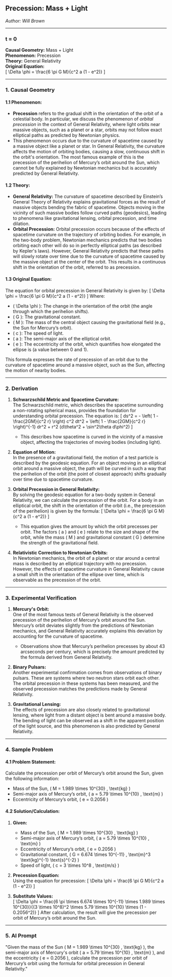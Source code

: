 ## **Precession: Mass + Light**

*Author: Will Brown*

---

### **t = 0**  
**Causal Geometry:** Mass + Light  
**Phenomenon:** Precession  
**Theory:** General Relativity  
**Original Equation:**  
\[
\Delta \phi = \frac{6 \pi G M}{c^2 a (1 - e^2)}
\]  

---

### **1. Causal Geometry**  
#### **1.1 Phenomenon:**  
- **Precession** refers to the gradual shift in the orientation of the orbit of a celestial body. In particular, we discuss the phenomenon of *orbital precession* in the context of General Relativity, where light orbits near massive objects, such as a planet or a star, orbits may not follow exact elliptical paths as predicted by Newtonian physics.  
- This phenomenon occurs due to the curvature of spacetime caused by a massive object like a planet or star. In General Relativity, the curvature affects the motion of orbiting bodies, causing a slow, continuous shift in the orbit's orientation. The most famous example of this is the precession of the perihelion of Mercury’s orbit around the Sun, which cannot be fully explained by Newtonian mechanics but is accurately predicted by General Relativity.

#### **1.2 Theory:**  
- **General Relativity:** The curvature of spacetime described by Einstein’s General Theory of Relativity explains gravitational forces as the result of massive objects bending the fabric of spacetime. Objects moving in the vicinity of such massive bodies follow curved paths (geodesics), leading to phenomena like gravitational lensing, orbital precession, and time dilation.  
- **Orbital Precession:** Orbital precession occurs because of the effects of spacetime curvature on the trajectory of orbiting bodies. For example, in the two-body problem, Newtonian mechanics predicts that two bodies orbiting each other will do so in perfectly elliptical paths (as described by Kepler's laws). However, General Relativity predicts that these paths will slowly rotate over time due to the curvature of spacetime caused by the massive object at the center of the orbit. This results in a continuous shift in the orientation of the orbit, referred to as precession.

#### **1.3 Original Equation:**  
The equation for orbital precession in General Relativity is given by:
\[
\Delta \phi = \frac{6 \pi G M}{c^2 a (1 - e^2)}
\]
Where:
- \( \Delta \phi \): The change in the orientation of the orbit (the angle through which the perihelion shifts).
- \( G \): The gravitational constant.
- \( M \): The mass of the central object causing the gravitational field (e.g., the Sun for Mercury’s orbit).
- \( c \): The speed of light.
- \( a \): The semi-major axis of the elliptical orbit.
- \( e \): The eccentricity of the orbit, which quantifies how elongated the ellipse is (a value between 0 and 1).

This formula expresses the rate of precession of an orbit due to the curvature of spacetime around a massive object, such as the Sun, affecting the motion of nearby bodies.

---

### **2. Derivation**  
1. **Schwarzschild Metric and Spacetime Curvature:**  
   The Schwarzschild metric, which describes the spacetime surrounding a non-rotating spherical mass, provides the foundation for understanding orbital precession. The equation is:
   \[
   ds^2 = - \left( 1 - \frac{2GM}{c^2 r} \right) c^2 dt^2 + \left( 1 - \frac{2GM}{c^2 r} \right)^{-1} dr^2 + r^2 (d\theta^2 + \sin^2\theta d\phi^2)
   \]
   - This describes how spacetime is curved in the vicinity of a massive object, affecting the trajectories of moving bodies (including light).

2. **Equation of Motion:**  
   In the presence of a gravitational field, the motion of a test particle is described by the geodesic equation. For an object moving in an elliptical orbit around a massive object, the path will be curved in such a way that the perihelion of the orbit (the point of closest approach) shifts gradually over time due to spacetime curvature.

3. **Orbital Precession in General Relativity:**  
   By solving the geodesic equation for a two-body system in General Relativity, we can calculate the precession of the orbit. For a body in an elliptical orbit, the shift in the orientation of the orbit (i.e., the precession of the perihelion) is given by the formula:
   \[
   \Delta \phi = \frac{6 \pi G M}{c^2 a (1 - e^2)}
   \]
   - This equation gives the amount by which the orbit precesses per orbit. The factors \( a \) and \( e \) relate to the size and shape of the orbit, while the mass \( M \) and gravitational constant \( G \) determine the strength of the gravitational field.

4. **Relativistic Correction to Newtonian Orbits:**  
   In Newtonian mechanics, the orbit of a planet or star around a central mass is described by an elliptical trajectory with no precession. However, the effects of spacetime curvature in General Relativity cause a small shift in the orientation of the ellipse over time, which is observable as the precession of the orbit.

---

### **3. Experimental Verification**  
1. **Mercury's Orbit:**  
   One of the most famous tests of General Relativity is the observed precession of the perihelion of Mercury’s orbit around the Sun. Mercury’s orbit deviates slightly from the predictions of Newtonian mechanics, and General Relativity accurately explains this deviation by accounting for the curvature of spacetime.  
   - Observations show that Mercury’s perihelion precesses by about 43 arcseconds per century, which is precisely the amount predicted by the formula derived from General Relativity.

2. **Binary Pulsars:**  
   Another experimental confirmation comes from observations of binary pulsars. These are systems where two neutron stars orbit each other. The orbital precession in these systems has been measured, and the observed precession matches the predictions made by General Relativity.

3. **Gravitational Lensing:**  
   The effects of precession are also closely related to gravitational lensing, where light from a distant object is bent around a massive body. The bending of light can be observed as a shift in the apparent position of the light source, and this phenomenon is also predicted by General Relativity.

---

### **4. Sample Problem**  
#### **4.1 Problem Statement:**  
Calculate the precession per orbit of Mercury’s orbit around the Sun, given the following information:
- Mass of the Sun, \( M = 1.989 \times 10^{30} \, \text{kg} \)
- Semi-major axis of Mercury’s orbit, \( a = 5.79 \times 10^{10} \, \text{m} \)
- Eccentricity of Mercury’s orbit, \( e = 0.2056 \)

#### **4.2 Solution/Calculation:**  
1. **Given:**  
   - Mass of the Sun, \( M = 1.989 \times 10^{30} \, \text{kg} \)  
   - Semi-major axis of Mercury’s orbit, \( a = 5.79 \times 10^{10} \, \text{m} \)  
   - Eccentricity of Mercury’s orbit, \( e = 0.2056 \)  
   - Gravitational constant, \( G = 6.674 \times 10^{-11} \, \text{m}^3 \text{kg}^{-1} \text{s}^{-2} \)  
   - Speed of light, \( c = 3 \times 10^8 \, \text{m/s} \)

2. **Precession Equation:**  
   Using the equation for precession:
   \[
   \Delta \phi = \frac{6 \pi G M}{c^2 a (1 - e^2)}
   \]

3. **Substitute Values:**  
   \[
   \Delta \phi = \frac{6 \pi \times 6.674 \times 10^{-11} \times 1.989 \times 10^{30}}{(3 \times 10^8)^2 \times 5.79 \times 10^{10} \times (1 - 0.2056^2)}
   \]
   After calculation, the result will give the precession per orbit of Mercury’s orbit around the Sun.

---

### **5. AI Prompt**  
"Given the mass of the Sun \( M = 1.989 \times 10^{30} \, \text{kg} \), the semi-major axis of Mercury's orbit \( a = 5.79 \times 10^{10} \, \text{m} \), and the eccentricity \( e = 0.2056 \), calculate the precession per orbit of Mercury’s orbit using the formula for orbital precession in General Relativity."
